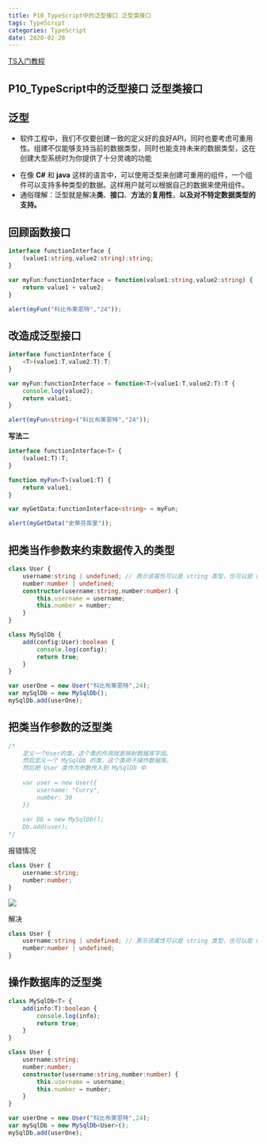 ```yaml
---
title: P10_TypeScript中的泛型接口 泛型类接口
tags: TypeScript
categories: TypeScript
date: 2020-02-20
---
```


[TS入门教程](https://ts.xcatliu.com/ )

## P10_TypeScript中的泛型接口 泛型类接口 

## 泛型

- 软件工程中，我们不仅要创建一致的定义好的良好API，同时也要考虑可重用性。组建不仅能够支持当前的数据类型，同时也能支持未来的数据类型，这在创建大型系统时为你提供了十分灵魂的功能

<!--more-->

- 在像 **C#** 和 **java** 这样的语言中，可以使用泛型来创建可重用的组件，一个组件可以支持多种类型的数据。这样用户就可以根据自己的数据来使用组件。
- 通俗理解：泛型就是解决**类**、**接口**、**方法**的**复用性**，**以及对不特定数据类型的支持。**

## 回顾函数接口

```typescript
interface functionInterface {
    (value1:string,value2:string):string;
}

var myFun:functionInterface = function(value1:string,value2:string) {
    return value1 + value2;
}

alert(myFun("科比布莱恩特","24"));
```

## 改造成泛型接口

```typescript
interface functionInterface {
    <T>(value1:T,value2:T):T;
}

var myFun:functionInterface = function<T>(value1:T,value2:T):T {
    console.log(value2);
    return value1;
}

alert(myFun<string>("科比布莱恩特","24"));
```

**写法二**

```typescript
interface functionInterface<T> {
    (value1:T):T;
}

function myFun<T>(value1:T) {
    return value1;
}

var myGetData:functionInterface<string> = myFun;

alert(myGetData("史蒂芬库里"));
```

## 把类当作参数来约束数据传入的类型

```typescript
class User {
    username:string | undefined; // 表示该属性可以是 string 类型，也可以是 undefined 类型，也可以是
    number:number | undefined;
    constructor(username:string,number:number) {
        this.username = username;
        this.number = number;
    }
}

class MySqlDb {
    add(config:User):boolean {
        console.log(config);
        return true;
    }    
}

var userOne = new User("科比布莱恩特",24);
var mySqlDb = new MySqlDb();
mySqlDb.add(userOne);
```

## 把类当作参数的泛型类

```typescript
/*
	定义一个User的类，这个类的作用就是映射数据库字段。
	然后定义一个 MySqlDb 的类，这个类用于操作数据库。
	然后把 User 类作为参数传入到 MySqlDb 中
	
    var user = new User({
    	username: "Curry",
    	number: 30
    })
    
    var Db = new MySqlDb();
    Db.add(user);
*/
```

报错情况

```typescript
class User {
    username:string;
    number:number;
}
```

![](/mdImg/ts12.png)

解决

```typescript
class User {
    username:string | undefined; // 表示该属性可以是 string 类型，也可以是 undefined 类型，也可以是
    number:number | undefined;
}
```

## 操作数据库的泛型类

```typescript
class MySqlDb<T> {
    add(info:T):boolean {
        console.log(info);
        return true;
    } 
}

class User {
    username:string;
    number:number;
    constructor(username:string,number:number) {
        this.username = username;
        this.number = number;
    }
}

var userOne = new User("科比布莱恩特",24);
var mySqlDb = new MySqlDb<User>();
mySqlDb.add(userOne);
```

